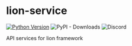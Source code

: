# lion-service

[![Python Version](https://img.shields.io/badge/python-3.9%2B-blue)](https://www.python.org/downloads/)
![PyPI - Downloads](https://img.shields.io/pypi/dm/lion-service?color=blue)
![Discord](https://img.shields.io/discord/1167495547670777866?color=7289da&label=discord&logo=discord)


API services for lion framework
